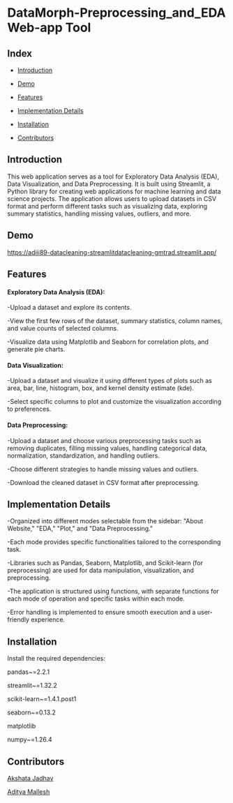 # DataMorph-Preprocessing_and_EDA Web-app Tool

## Index

- [Introduction](#introduction)

- [Demo](#demo)

- [Features](#features)

- [Implementation Details](#implementation-details)

- [Installation](#installation)

- [Contributors](#Contributors)


## Introduction
This web application serves as a tool for Exploratory Data Analysis (EDA), Data Visualization, and Data Preprocessing. It is built using Streamlit, a Python library for creating web applications for machine learning and data science projects. The application allows users to upload datasets in CSV format and perform different tasks such as visualizing data, exploring summary statistics, handling missing values, outliers, and more.

<a name="introduction"></a>

## Demo

  https://adiii89-datacleaning-streamlitdatacleaning-gmtrad.streamlit.app/

<a name="demo"></a>

## Features

#### Exploratory Data Analysis (EDA):

 -Upload a dataset and explore its contents.

 -View the first few rows of the dataset, summary statistics, column names, and value counts of selected columns.

 -Visualize data using Matplotlib and Seaborn for correlation plots, and generate pie charts.

#### Data Visualization:
 
 -Upload a dataset and visualize it using different types of plots such as area, bar, line, histogram, box, and kernel density estimate (kde).

  -Select specific columns to plot and customize the visualization according to preferences.

#### Data Preprocessing:

  -Upload a dataset and choose various preprocessing tasks such as removing duplicates, filling missing values, handling categorical data, normalization, standardization, and handling outliers.

  -Choose different strategies to handle missing values and outliers.
  
  -Download the cleaned dataset in CSV format after preprocessing.

<a name="features"></a>

## Implementation Details

  -Organized into different modes selectable from the sidebar: "About Website," "EDA," "Plot," and "Data Preprocessing."
  
  -Each mode provides specific functionalities tailored to the corresponding task.
  
  -Libraries such as Pandas, Seaborn, Matplotlib, and Scikit-learn (for preprocessing) are used for data manipulation, visualization, and preprocessing.
  
  -The application is structured using functions, with separate functions for each mode of operation and specific tasks within each mode.
  
  -Error handling is implemented to ensure smooth execution and a user-friendly experience.

<a name="implementation-details"></a>

  ## Installation
  
  Install the required dependencies:
  
  pandas~=2.2.1
  
  streamlit~=1.32.2
  
  scikit-learn~=1.4.1.post1
  
  seaborn~=0.13.2
  
  matplotlib
  
  numpy~=1.26.4

<a name="installation"></a>

  ## Contributors
  
  [Akshata Jadhav](https://github.com/Akshata196)
  
  [Aditya Mallesh](https://github.com/Adiii89)
  
<a name="Contributors"></a>






